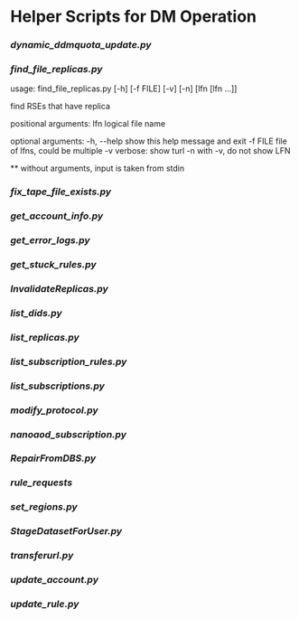 # Helper Scripts for DM Operation


### _dynamic_ddmquota_update.py_
### _find_file_replicas.py_
usage: find_file_replicas.py [-h] [-f FILE] [-v] [-n] [lfn [lfn ...]]

find RSEs that have replica

positional arguments:
  lfn         logical file name

optional arguments:
  -h, --help  show this help message and exit
  -f FILE     file of lfns, could be multiple
  -v          verbose: show turl
  -n          with -v, do not show LFN

** without arguments, input is taken from stdin
### _fix_tape_file_exists.py_
### _get_account_info.py_
### _get_error_logs.py_
### _get_stuck_rules.py_
### _InvalidateReplicas.py_
### _list_dids.py_
### _list_replicas.py_
### _list_subscription_rules.py_
### _list_subscriptions.py_
### _modify_protocol.py_
### _nanoaod_subscription.py_
### _RepairFromDBS.py_
### _rule_requests_
### _set_regions.py_
### _StageDatasetForUser.py_
### _transferurl.py_
### _update_account.py_
### _update_rule.py_
